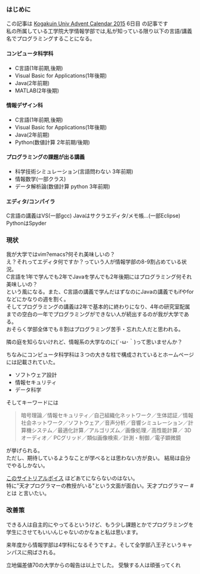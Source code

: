 ### はじめに
この記事は [Kogakuin Univ Advent Calendar 2015](http://www.adventar.org/calendars/963) 6日目 の記事です  
私の所属している工学院大学情報学部では,私が知っている限り以下の言語/講義名でプログラミングすることになる。

#### コンピュータ科学科
- C言語(1年前期,後期)
- Visual Basic for Applications(1年後期)
- Java(2年前期)
- MATLAB(2年後期)
#### 情報デザイン科
- C言語(1年前期,後期)
- Visual Basic for Applications(1年後期)
- Java(2年前期)
- Python(数値計算 2年前期/後期)

#### プログラミングの課題が出る講義
- 科学技術シミュレーション(言語問わない 3年前期)
- 情報数学(一部クラス)
- データ解析論(数値計算 python 3年前期)

#### エディタ/コンパイラ
C言語の講義はVS(一部gcc)
Javaはサクラエディタ/メモ帳...(一部Eclipse)
PythonはSpyder

### 現状
我が大学ではvim?emacs?何それ美味しいの？  
え？それってエディタ何ですか？っていう人が情報学部の8-9割占めている状況。  
C言語を1年で学んでも2年でJavaを学んでも2年後期にはプログラミング何それ美味しいの？  
という風になる。また、C言語の講義で学んだはずなのにJavaの講義でもifやforなどにかなりの週を割く。  
そしてプログラミングの講義は2年で基本的に終わりになり、4年の研究室配属までの空白の一年でプログラミングができない人が続出するのが我が大学である。  
おそらく学部全体でも８割はプログラミング苦手・忘れた人だと思われる。  
  
隣の庭を知らないけれど、情報系の大学なのに(´･ω･｀)って思いませんか？  

ちなみにコンピュータ科学科は３つの大きな柱で構成されているとホームページには記載されていた。

- ソフトウェア設計
- 情報セキュリティ
- データ科学

そしてキーワードには
>暗号理論／情報セキュリティ／自己組織化ネットワーク／生体認証／情報社会ネットワーク／ソフトウェア／音声分析／音響シミュレーション／計算機システム／最適化計算／アルゴリズム／画像処理／高性能計算／ 3Dオーディオ／ PCグリッド／類似画像検索／計測・制御／電子顕微鏡

が挙げられる。  
ただし、期待しているようなことが学べるとは思わない方が良い。  結局は自分でやるしかない。
  
[このサイトリアルボイス](http://www.kogakuin.ac.jp/admissions/fields/index04.html) ほどあてにならないのはない。  
特に"天才プログラマーの教授がいる"という文面が面白い。天才プログラマー #とは と言いたい。  
  

  
### 改善策
できる人は自主的にやってるというけど、もう少し課題とかでプログラミングを学生にさせてもいいんじゃないのかなぁと私は思います。  
  
来年度から情報学部は4学科になるそうですよ。そして全学部八王子というキャンパスに飛ばされる。  
  
立地偏差値70の大学からの報告は以上でした。
受験する人は頑張ってくれ  
